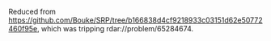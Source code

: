 Reduced from https://github.com/Bouke/SRP/tree/b166838d4cf9218933c03151d62e50772460f95e, which was tripping rdar://problem/65284674.
